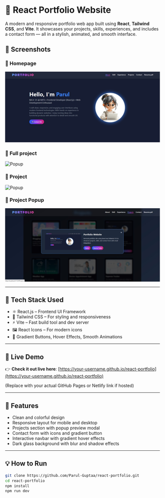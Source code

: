 # 🚀 React Portfolio Website

A modern and responsive portfolio web app built using **React**, **Tailwind CSS**, and **Vite**. It showcases your projects, skills, experiences, and includes a contact form — all in a stylish, animated, and smooth interface.

## 📸 Screenshots

### 🌟 Homepage
![Homepage](public/Screenshots/homepage.jpg)

### 💬 Full project
![Popup](public/Screenshots/full)

### 💬 Project
![Popup](public/Screenshots/full2)

### 💬 Project Popup
![Popup](public/Screenshots/popup.jpg)

---

## 🔧 Tech Stack Used

- ⚛️ React.js – Frontend UI Framework
- 💨 Tailwind CSS – For styling and responsiveness
- ⚡ Vite – Fast build tool and dev server
- 🖼️ React Icons – For modern icons
- 🎨 Gradient Buttons, Hover Effects, Smooth Animations

---

## 🔗 Live Demo

👉 **Check it out live here**: [https://your-username.github.io/react-portfolio](https://your-username.github.io/react-portfolio)

(Replace with your actual GitHub Pages or Netlify link if hosted)

---

## 📂 Features

- Clean and colorful design
- Responsive layout for mobile and desktop
- Projects section with popup preview modal
- Contact form with icons and gradient button
- Interactive navbar with gradient hover effects
- Dark glass background with blur and shadow effects

---

## 💡 How to Run

```bash
git clone https://github.com/Parul-Guptaa/react-portfolio.git
cd react-portfolio
npm install
npm run dev
